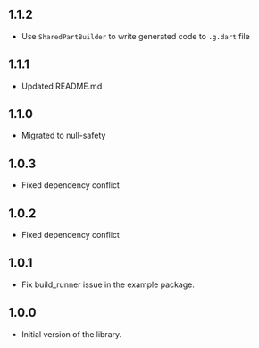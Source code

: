 ## 1.1.2

- Use `SharedPartBuilder` to write generated code to `.g.dart` file

## 1.1.1

- Updated README.md

## 1.1.0

- Migrated to null-safety

## 1.0.3

- Fixed dependency conflict

## 1.0.2

- Fixed dependency conflict

## 1.0.1

- Fix build_runner issue in the example package.

## 1.0.0

- Initial version of the library.
